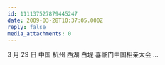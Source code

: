 ```yaml
---
id: 111137527879445247
date: 2009-03-28T10:37:05.000Z
reply: false
media_attachments: 0
---
```


3 月 29 日 中国 杭州 西湖 白堤 喜临门中国相亲大会 ...

